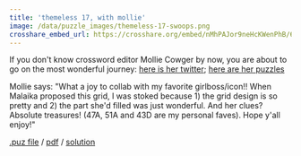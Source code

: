 ```yaml
---
title: 'themeless 17, with mollie'
image: /data/puzzle_images/themeless-17-swoops.png
crosshare_embed_url: https://crosshare.org/embed/nMhPAJor9neHcKWenPhB/6GZEUgttSaMcNGI8CIiXptC8S1E3
---
```


If you don't know crossword editor Mollie Cowger by now, you are about to go on the most wonderful journey: [here is her twitter](https://twitter.com/molliecowger); [here are her puzzles](https://crosswordsfromouterspace.blogspot.com/)

Mollie says: "What a joy to collab with my favorite girlboss/icon!! When Malaika proposed this grid, I was stoked because 1) the grid design is so pretty and 2) the part she'd filled was just wonderful. And her clues? Absolute treasures! (47A, 51A and 43D are my personal faves). Hope y'all enjoy!"

<div class="body">
  <a href="../data/puz_files/themeless-17-swoops.puz" download>.puz file</a> / <a href="../data/pdfs/themeless-17-swoops.pdf" download>pdf</a> / <a href="../data/solutions/themeless-17-swoops.png" download>solution</a>
</div>